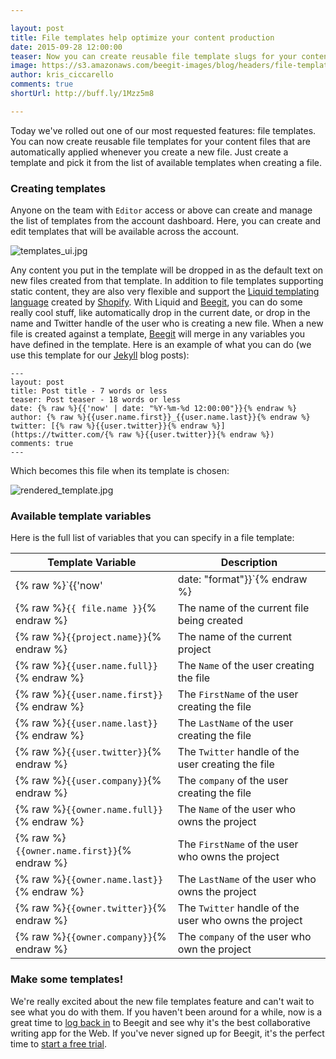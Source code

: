 ```yaml
---

layout: post
title: File templates help optimize your content production
date: 2015-09-28 12:00:00
teaser: Now you can create reusable file template slugs for your content files
image: https://s3.amazonaws.com/beegit-images/blog/headers/file-templates.jpg
author: kris_ciccarello
comments: true
shortUrl: http://buff.ly/1Mzz5m8

---
```


Today we've rolled out one of our most requested features: file templates. You can now create reusable file templates for your content files that are automatically applied whenever you create a new file. Just create a template and pick it from the list of available templates when creating a file.

### Creating templates

Anyone on the team with `Editor` access or above can create and manage the list of templates from the account dashboard. Here, you can create and edit templates that will be available across the account.

![templates_ui.jpg](https://ucarecdn.com/ec83cfc7-499e-4e76-87ef-52c49d0ccb2f/)

Any content you put in the template will be dropped in as the default text on new files created from that template. In addition to file templates supporting static content, they are also very flexible and support the <a href="https://docs.shopify.com/themes/liquid-documentation/basics" target="_blank">Liquid templating language</a> created by <a href="https://www.shopify.com/" target="_blank">Shopify</a>. With Liquid and [Beegit](https://beegit.com), you can do some really cool stuff, like automatically drop in the current date, or drop in the name and Twitter handle of the user who is creating a new file. When a new file is created against a template, [Beegit](https://beegit.com) will merge in any variables you have defined in the template. Here is an example of what you can do (we use this template for our <a href="https://jekyllrb.com/" target="_blank">Jekyll</a> blog posts):

~~~~~~~~
---
layout: post
title: Post title - 7 words or less
teaser: Post teaser - 18 words or less
date: {% raw %}{{'now' | date: "%Y-%m-%d 12:00:00"}}{% endraw %}
author: {% raw %}{{user.name.first}}_{{user.name.last}}{% endraw %}
twitter: [{% raw %}{{user.twitter}}{% endraw %}](https://twitter.com/{% raw %}{{user.twitter}}{% endraw %})
comments: true
---
~~~~~~~~


Which becomes this file when its template is chosen: 

![rendered_template.jpg](https://ucarecdn.com/eb6e7937-fcbe-4445-9cbd-b9d383f006fa/)


### Available template variables

Here is the full list of variables that you can specify in a file template:

| Template Variable | Description |
|--------|-----------|
|{% raw %}`{{'now' | date: "format"}}`{% endraw %}| The current date/time in the specified <a href="https://docs.shopify.com/themes/liquid-documentation/filters/additional-filters#date" target="_blank">format</a>|
|{% raw %}`{{ file.name }}`{% endraw %}| The name of the current file being created
|{% raw %}`{{project.name}}`{% endraw %}| The name of the current project 
|{% raw %}`{{user.name.full}}`{% endraw %}|The `Name` of the user creating the file
|{% raw %}`{{user.name.first}}`{% endraw %}| The `FirstName` of the user creating the file
|{% raw %}`{{user.name.last}}`{% endraw %}| The `LastName` of the user creating the file
|{% raw %}`{{user.twitter}}`{% endraw %}| The `Twitter` handle of the user creating the file
|{% raw %}`{{user.company}}`{% endraw %}| The `company` of the user creating the file
|{% raw %}`{{owner.name.full}}`{% endraw %}|The `Name` of the user who owns the project
|{% raw %}`{{owner.name.first}}`{% endraw %}|The `FirstName` of the user who owns the project
|{% raw %}`{{owner.name.last}}`{% endraw %}| The `LastName` of the user who owns the project
|{% raw %}`{{owner.twitter}}`{% endraw %}| The `Twitter` handle of the user who owns the project
|{% raw %}`{{owner.company}}`{% endraw %}| The `company` of the user who own the project

### Make some templates!

We're really excited about the new file templates feature and can't wait to see what you do with them. If you haven't been around for a while, now is a great time to [log back in](https://beegit.com/login) to Beegit and see why it's the best collaborative writing app for the Web. If you've never signed up for Beegit, it's the perfect time to [start a free trial](https://beegit.com/signup?plan=basic).

